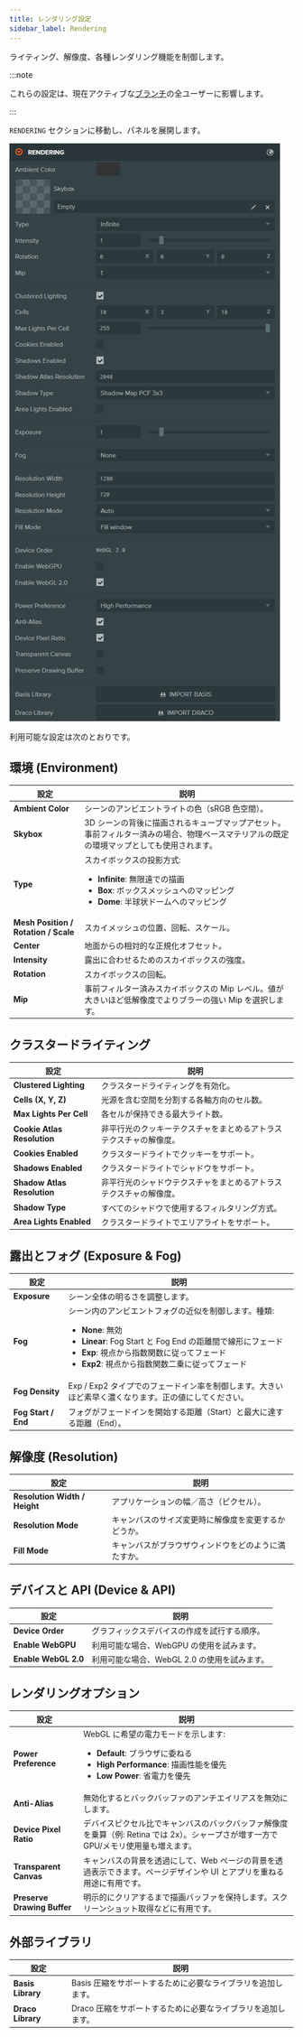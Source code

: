 ```yaml
---
title: レンダリング設定
sidebar_label: Rendering
---
```


ライティング、解像度、各種レンダリング機能を制御します。

:::note

これらの設定は、現在アクティブな[ブランチ](../../version-control/branches.md)の全ユーザーに影響します。

:::

`RENDERING` セクションに移動し、パネルを展開します。

![Rendering Settings](/img/user-manual/editor/interface/settings/rendering.webp)

利用可能な設定は次のとおりです。

## 環境 (Environment)

| 設定 | 説明 |
| --- | --- |
| **Ambient Color** | シーンのアンビエントライトの色（sRGB 色空間）。 |
| **Skybox** | 3D シーンの背後に描画されるキューブマップアセット。事前フィルター済みの場合、物理ベースマテリアルの既定の環境マップとしても使用されます。 |
| **Type** | スカイボックスの投影方式:<ul><li><strong>Infinite</strong>: 無限遠での描画</li><li><strong>Box</strong>: ボックスメッシュへのマッピング</li><li><strong>Dome</strong>: 半球状ドームへのマッピング</li></ul> |
| **Mesh Position / Rotation / Scale** | スカイメッシュの位置、回転、スケール。 |
| **Center** | 地面からの相対的な正規化オフセット。 |
| **Intensity** | 露出に合わせるためのスカイボックスの強度。 |
| **Rotation** | スカイボックスの回転。 |
| **Mip** | 事前フィルター済みスカイボックスの Mip レベル。値が大きいほど低解像度でよりブラーの強い Mip を選択します。 |

## クラスタードライティング

| 設定 | 説明 |
| --- | --- |
| **Clustered Lighting** | クラスタードライティングを有効化。 |
| **Cells (X, Y, Z)** | 光源を含む空間を分割する各軸方向のセル数。 |
| **Max Lights Per Cell** | 各セルが保持できる最大ライト数。 |
| **Cookie Atlas Resolution** | 非平行光のクッキーテクスチャをまとめるアトラステクスチャの解像度。 |
| **Cookies Enabled** | クラスタードライトでクッキーをサポート。 |
| **Shadows Enabled** | クラスタードライトでシャドウをサポート。 |
| **Shadow Atlas Resolution** | 非平行光のシャドウテクスチャをまとめるアトラステクスチャの解像度。 |
| **Shadow Type** | すべてのシャドウで使用するフィルタリング方式。 |
| **Area Lights Enabled** | クラスタードライトでエリアライトをサポート。 |

## 露出とフォグ (Exposure & Fog)

| 設定 | 説明 |
| --- | --- |
| **Exposure** | シーン全体の明るさを調整します。 |
| **Fog** | シーン内のアンビエントフォグの近似を制御します。種類:<ul><li><strong>None</strong>: 無効</li><li><strong>Linear</strong>: Fog Start と Fog End の距離間で線形にフェード</li><li><strong>Exp</strong>: 視点から指数関数に従ってフェード</li><li><strong>Exp2</strong>: 視点から指数関数二乗に従ってフェード</li></ul> |
| **Fog Density** | Exp / Exp2 タイプでのフェードイン率を制御します。大きいほど素早く濃くなります。正の値にしてください。 |
| **Fog Start / End** | フォグがフェードインを開始する距離（Start）と最大に達する距離（End）。 |

## 解像度 (Resolution)

| 設定 | 説明 |
| --- | --- |
| **Resolution Width / Height** | アプリケーションの幅／高さ（ピクセル）。 |
| **Resolution Mode** | キャンバスのサイズ変更時に解像度を変更するかどうか。 |
| **Fill Mode** | キャンバスがブラウザウィンドウをどのように満たすか。 |

## デバイスと API (Device & API)

| 設定 | 説明 |
| --- | --- |
| **Device Order** | グラフィックスデバイスの作成を試行する順序。 |
| **Enable WebGPU** | 利用可能な場合、WebGPU の使用を試みます。 |
| **Enable WebGL 2.0** | 利用可能な場合、WebGL 2.0 の使用を試みます。 |

## レンダリングオプション

| 設定 | 説明 |
| --- | --- |
| **Power Preference** | WebGL に希望の電力モードを示します:<ul><li><strong>Default</strong>: ブラウザに委ねる</li><li><strong>High Performance</strong>: 描画性能を優先</li><li><strong>Low Power</strong>: 省電力を優先</li></ul> |
| **Anti-Alias** | 無効化するとバックバッファのアンチエイリアスを無効にします。 |
| **Device Pixel Ratio** | デバイスピクセル比でキャンバスのバックバッファ解像度を乗算（例: Retina では 2x）。シャープさが増す一方で GPU/メモリ使用量も増えます。 |
| **Transparent Canvas** | キャンバスの背景を透過にして、Web ページの背景を透過表示できます。ページデザインや UI とアプリを重ねる用途に有用です。 |
| **Preserve Drawing Buffer** | 明示的にクリアするまで描画バッファを保持します。スクリーンショット取得などに有用です。 |

## 外部ライブラリ

| 設定 | 説明 |
| --- | --- |
| **Basis Library** | Basis 圧縮をサポートするために必要なライブラリを追加します。 |
| **Draco Library** | Draco 圧縮をサポートするために必要なライブラリを追加します。 |


